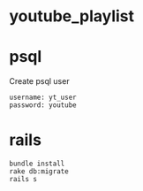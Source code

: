 youtube_playlist
================
# psql

Create psql user   

	username: yt_user
  	password: youtube

# rails
```
bundle install
rake db:migrate
rails s
```
